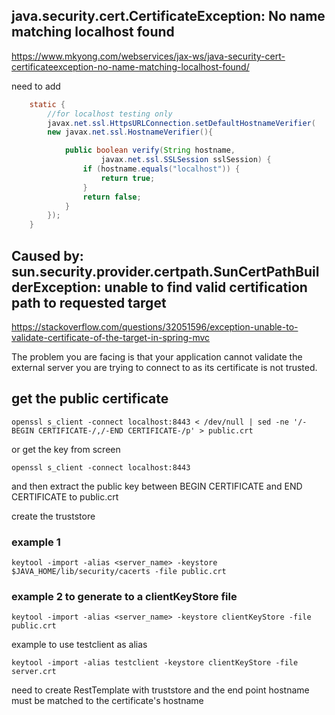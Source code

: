 
## java.security.cert.CertificateException: No name matching localhost found

https://www.mkyong.com/webservices/jax-ws/java-security-cert-certificateexception-no-name-matching-localhost-found/

need to add

```java
	static {
	    //for localhost testing only
	    javax.net.ssl.HttpsURLConnection.setDefaultHostnameVerifier(
	    new javax.net.ssl.HostnameVerifier(){

	        public boolean verify(String hostname,
	                javax.net.ssl.SSLSession sslSession) {
	            if (hostname.equals("localhost")) {
	                return true;
	            }
	            return false;
	        }
	    });
	}
```


## Caused by: sun.security.provider.certpath.SunCertPathBuilderException: unable to find valid certification path to requested target

https://stackoverflow.com/questions/32051596/exception-unable-to-validate-certificate-of-the-target-in-spring-mvc

The problem you are facing is that your application cannot validate the external server you are trying to connect to as its certificate is not trusted.

## get the public certificate

`openssl s_client -connect localhost:8443 < /dev/null | sed -ne '/-BEGIN CERTIFICATE-/,/-END CERTIFICATE-/p' > public.crt`

or get the key from screen 

`openssl s_client -connect localhost:8443`

and then extract the public key between BEGIN CERTIFICATE and END CERTIFICATE to public.crt


create the truststore

### example 1 
`keytool -import -alias <server_name> -keystore $JAVA_HOME/lib/security/cacerts -file public.crt`

### example 2 to generate to a clientKeyStore file
`keytool -import -alias <server_name> -keystore clientKeyStore -file public.crt`


example to use testclient as alias

`keytool -import -alias testclient -keystore clientKeyStore -file server.crt`


need to create RestTemplate with truststore and the end point hostname must be matched to the certificate's hostname



